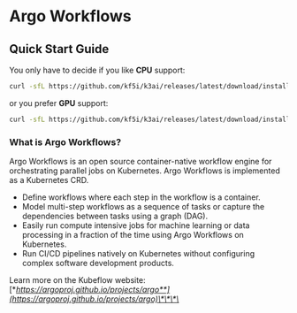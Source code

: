 # Argo Workflows

## Quick Start Guide

You only have to decide if you like **CPU** support:

```bash
curl -sfL https://github.com/kf5i/k3ai/releases/latest/download/install | bash -s -- --cpu --plugin_argo_workflow
```

or you prefer **GPU** support:

```bash
curl -sfL https://github.com/kf5i/k3ai/releases/latest/download/install | bash -s -- --gpu--plugin_argo_workflow
```

### What is Argo Workflows?

Argo Workflows is an open source container-native workflow engine for orchestrating parallel jobs on Kubernetes. Argo Workflows is implemented as a Kubernetes CRD.

* Define workflows where each step in the workflow is a container.
* Model multi-step workflows as a sequence of tasks or capture the dependencies between tasks using a graph \(DAG\).
* Easily run compute intensive jobs for machine learning or data processing in a fraction of the time using Argo Workflows on Kubernetes.
* Run CI/CD pipelines natively on Kubernetes without configuring complex software development products.

Learn more on the Kubeflow website: [**https://argoproj.github.io/projects/argo**](https://argoproj.github.io/projects/argo)\*\*\*\*

